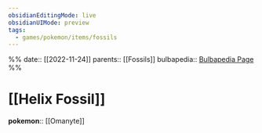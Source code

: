 ```yaml
---
obsidianEditingMode: live
obsidianUIMode: preview
tags:
  - games/pokemon/items/fossils
---
```

%%
date:: [[2022-11-24]]
parents:: [[Fossils]]
bulbapedia:: [Bulbapedia Page](https://bulbapedia.bulbagarden.net/wiki/Helix_Fossil)
%%

# [[Helix Fossil]]

**pokemon**:: [[Omanyte]]